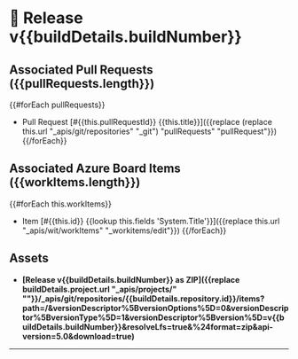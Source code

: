 # 🚀 Release v{{buildDetails.buildNumber}}

## Associated Pull Requests ({{pullRequests.length}})

{{#forEach pullRequests}}

* Pull Request [#{{this.pullRequestId}} {{this.title}}]({{replace (replace this.url "_apis/git/repositories" "_git") "pullRequests" "pullRequest"}})
  {{/forEach}}

## Associated Azure Board Items ({{workItems.length}})

{{#forEach this.workItems}}

* Item [#{{this.id}} {{lookup this.fields 'System.Title'}}]({{replace this.url "_apis/wit/workItems" "_workitems/edit"}})
   {{/forEach}}

## Assets

* **[Release v{{buildDetails.buildNumber}} as ZIP]({{replace buildDetails.project.url "_apis/projects/" ""}}/_apis/git/repositories/{{buildDetails.repository.id}}/items?path=/&versionDescriptor%5BversionOptions%5D=0&versionDescriptor%5BversionType%5D=1&versionDescriptor%5Bversion%5D=v{{buildDetails.buildNumber}}&resolveLfs=true&%24format=zip&api-version=5.0&download=true)**

---
